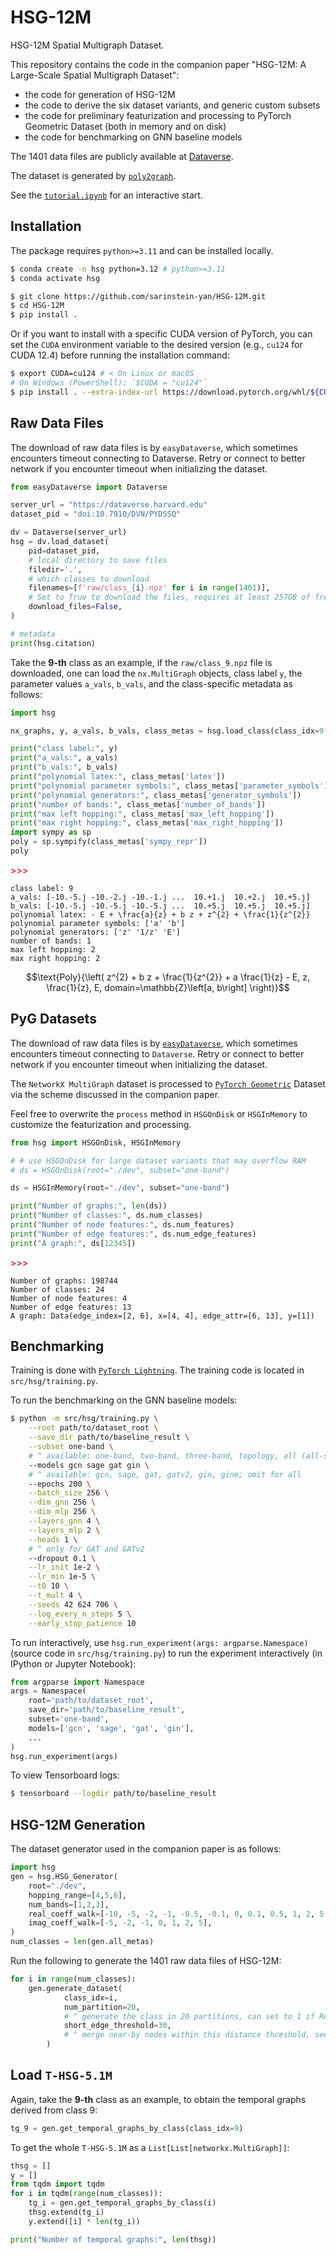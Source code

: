 # HSG-12M

HSG-12M Spatial Multigraph Dataset.

This repository contains the code in the companion paper "HSG-12M: A Large-Scale Spatial Multigraph Dataset":
- the code for generation of HSG-12M
- the code to derive the six dataset variants, and generic custom subsets
- the code for preliminary featurization and processing to PyTorch Geometric Dataset (both in memory and on disk)
- the code for benchmarking on GNN baseline models

The 1401 data files are publicly available at [Dataverse](https://doi.org/10.7910/DVN/PYDSSQ).

The dataset is generated by [`poly2graph`](https://github.com/sarinstein-yan/poly2graph).

See the [`tutorial.ipynb`](https://github.com/sarinstein-yan/HSG-12M/blob/main/tutorial.ipynb) for an interactive start.


## Installation
The package requires `python>=3.11` and can be installed locally.
```bash
$ conda create -n hsg python=3.12 # python>=3.11
$ conda activate hsg

$ git clone https://github.com/sarinstein-yan/HSG-12M.git
$ cd HSG-12M
$ pip install . 
```
Or if you want to install with a specific CUDA version of PyTorch, you can set the `CUDA` environment variable to the desired version (e.g., `cu124` for CUDA 12.4) before running the installation command:
```bash
$ export CUDA=cu124 # < On Linux or macOS
# On Windows (PowerShell): `$CUDA = "cu124"`
$ pip install . --extra-index-url https://download.pytorch.org/whl/${CUDA}
```


## Raw Data Files

The download of raw data files is by `easyDataverse`, which sometimes encounters timeout connecting to Dataverse. Retry or connect to better network if you encounter timeout when initializing the dataset.

```python
from easyDataverse import Dataverse

server_url = "https://dataverse.harvard.edu"
dataset_pid = "doi:10.7910/DVN/PYDSSQ"

dv = Dataverse(server_url)
hsg = dv.load_dataset(
    pid=dataset_pid, 
    # local directory to save files
    filedir='.',
    # which classes to download
    filenames=[f'raw/class_{i}.npz' for i in range(1401)],
    # Set to True to download the files, requires at least 257GB of free space
    download_files=False,
)

# metadata
print(hsg.citation)
```

Take the **9-th** class as an example, if the `raw/class_9.npz` file is downloaded, one can load the `nx.MultiGraph` objects, class label `y`, the parameter values `a_vals`, `b_vals`, and the class-specific metadata as follows:

```python
import hsg

nx_graphs, y, a_vals, b_vals, class_metas = hsg.load_class(class_idx=9, raw_dir='./dev/raw')

print("class label:", y)
print("a_vals:", a_vals)
print("b_vals:", b_vals)
print("polynomial latex:", class_metas['latex'])
print("polynomial parameter symbols:", class_metas['parameter_symbols'])
print("polynomial generators:", class_metas['generator_symbols'])
print("number of bands:", class_metas['number_of_bands'])
print("max left hopping:", class_metas['max_left_hopping'])
print("max right hopping:", class_metas['max_right_hopping'])
import sympy as sp
poly = sp.sympify(class_metas['sympy_repr'])
poly
```
<span style="color:#d73a49;font-weight:bold">>>></span>
```text
class label: 9
a_vals: [-10.-5.j -10.-2.j -10.-1.j ...  10.+1.j  10.+2.j  10.+5.j]
b_vals: [-10.-5.j -10.-5.j -10.-5.j ...  10.+5.j  10.+5.j  10.+5.j]
polynomial latex: - E + \frac{a}{z} + b z + z^{2} + \frac{1}{z^{2}}
polynomial parameter symbols: ['a' 'b']
polynomial generators: ['z' '1/z' 'E']
number of bands: 1
max left hopping: 2
max right hopping: 2
```
$$\text{Poly}{\left( z^{2} + b z + \frac{1}{z^{2}} + a \frac{1}{z} - E, z, \frac{1}{z}, E, domain=\mathbb{Z}\left[a, b\right] \right)}$$


## PyG Datasets

The download of raw data files is by [`easyDataverse`](https://github.com/gdcc/easyDataverse), which sometimes encounters timeout connecting to `Dataverse`. Retry or connect to better network if you encounter timeout when initializing the dataset.

The `NetworkX MultiGraph` dataset is processed to [`PyTorch Geometric`](https://pyg.org/) Dataset via the scheme discussed in the companion paper. 

Feel free to overwrite the `process` method in `HSGOnDisk` or `HSGInMemory` to customize the featurization and processing.

```python
from hsg import HSGOnDisk, HSGInMemory

# # use HSGOnDisk for large dataset variants that may overflow RAM
# ds = HSGOnDisk(root="./dev", subset="one-band")

ds = HSGInMemory(root="./dev", subset="one-band")

print("Number of graphs:", len(ds))
print("Number of classes:", ds.num_classes)
print("Number of node features:", ds.num_features)
print("Number of edge features:", ds.num_edge_features)
print("A graph:", ds[12345])
```
<span style="color:#d73a49;font-weight:bold">>>></span>
```text
Number of graphs: 198744
Number of classes: 24
Number of node features: 4
Number of edge features: 13
A graph: Data(edge_index=[2, 6], x=[4, 4], edge_attr=[6, 13], y=[1])
```


## Benchmarking

Training is done with [`PyTorch Lightning`](https://lightning.ai/docs/pytorch/stable/). The training code is located in `src/hsg/training.py`.

To run the benchmarking on the GNN baseline models:

```bash
$ python -m src/hsg/training.py \
    --root path/to/dataset_root \
    --save_dir path/to/baseline_result \
    --subset one-band \
    # ^ available: one-band, two-band, three-band, topology, all (all-static)
    --models gcn sage gat gin \
    # ^ available: gcn, sage, gat, gatv2, gin, gine; omit for all
    --epochs 200 \
    --batch_size 256 \
    --dim_gnn 256 \
    --dim_mlp 256 \
    --layers_gnn 4 \
    --layers_mlp 2 \
    --heads 1 \
    # ^ only for GAT and GATv2
    --dropout 0.1 \
    --lr_init 1e-2 \
    --lr_min 1e-5 \
    --t0 10 \
    --t_mult 4 \
    --seeds 42 624 706 \
    --log_every_n_steps 5 \
    --early_stop_patience 10
```

To run interactively, use `hsg.run_experiment(args: argparse.Namespace)` (source code in `src/hsg/training.py`) to run the experiment interactively (in IPython or Jupyter Notebook):

```python
from argparse import Namespace
args = Namespace(
    root='path/to/dataset_root',
    save_dir='path/to/baseline_result',
    subset='one-band',
    models=['gcn', 'sage', 'gat', 'gin'],
    ...
)
hsg.run_experiment(args)
```

To view Tensorboard logs:
```bash
$ tensorboard --logdir path/to/baseline_result
```

## HSG-12M Generation

The dataset generator used in the companion paper is as follows:

```python
import hsg
gen = hsg.HSG_Generator(
    root="./dev",
    hopping_range=[4,5,6], 
    num_bands=[1,2,3],
    real_coeff_walk=[-10, -5, -2, -1, -0.5, -0.1, 0, 0.1, 0.5, 1, 2, 5, 10],
    imag_coeff_walk=[-5, -2, -1, 0, 1, 2, 5],
)
num_classes = len(gen.all_metas)
```

Run the following to generate the 1401 raw data files of HSG-12M:

```python
for i in range(num_classes):
    gen.generate_dataset(
            class_idx=i,
            num_partition=20,
            # ^ generate the class in 20 partitions, can set to 1 if RAM is large enough
            short_edge_threshold=30,
            # ^ merge near-by nodes within this distance threshold, see `poly2graph` documentation
        )
```

## Load `T-HSG-5.1M`

Again, take the **9-th** class as an example, to obtain the temporal graphs derived from class 9:

```python
tg_9 = gen.get_temporal_graphs_by_class(class_idx=9)
```

To get the whole `T-HSG-5.1M` as a `List[List[networkx.MultiGraph]]`:

```python
thsg = []
y = []
from tqdm import tqdm
for i in tqdm(range(num_classes)):
    tg_i = gen.get_temporal_graphs_by_class(i)
    thsg.extend(tg_i)
    y.extend([i] * len(tg_i))

print("Number of temporal graphs:", len(thsg))
```
